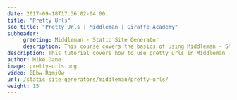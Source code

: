 ```yaml
---
date: 2017-09-18T17:36:02-04:00
title: "Pretty Urls"
seo_title: "Pretty Urls | Middleman | Giraffe Academy"
subheader:
     greeting: Middleman - Static Site Generator
     description: This course covers the basics of using Middleman - Static Site Generator. Work your way through the videos and we'll teach you everything you need to know to create a professional and scalable website or blog!
description: This tutorial covers how to use pretty urls in Middleman -  Static Site Generator.
author: Mike Dane
image: pretty-urls.png
video: BEbw-RqmjOw
url: /static-site-generators/middleman/pretty-urls/
weight: 15
---
```


